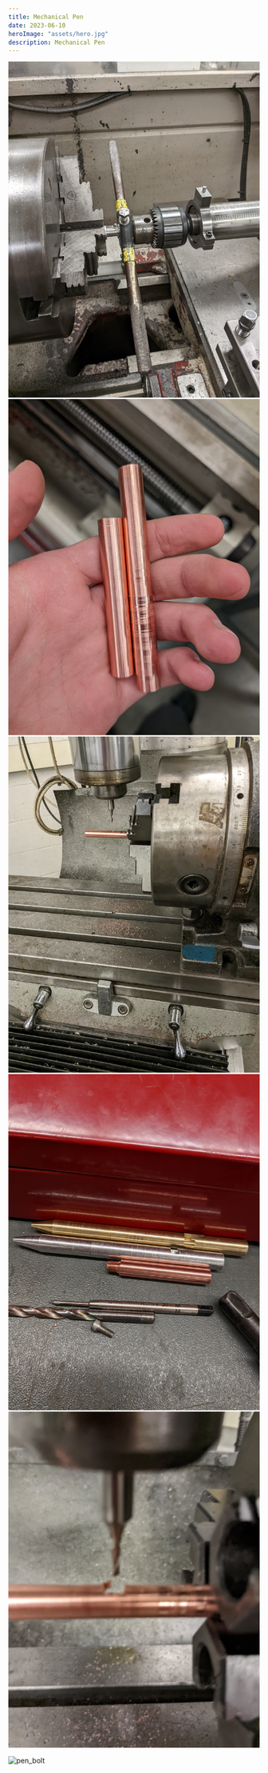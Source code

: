 ```yaml
---
title: Mechanical Pen
date: 2023-06-10
heroImage: "assets/hero.jpg"
description: Mechanical Pen
---
```

<!-- 
<video width="300" height="300" controls>
    <source src="assets/pen_bolt.mp4" type="video/mp4"></source>
</video> -->

![pen1](assets/pen.jpg)
![pen2](assets/pen2.jpg)
![pen3](assets/pen3.jpg)
![pen4](assets/pen4.jpg)
![pen5](assets/pen5.jpg)

![pen_bolt](assets/pen_bolt.gif)

